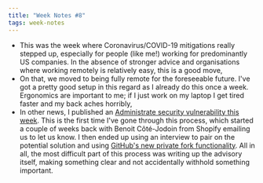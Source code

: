 ```yaml
---
title: "Week Notes #8"
tags: week-notes
---
```


* This was the week where Coronavirus/COVID-19 mitigations really stepped up,
  especially for people (like me!) working for predominantly US companies. In
  the absence of stronger advice and organisations where working remotely is
  relatively easy, this is a good move,
* On that, we moved to being fully remote for the foreseeable future. I've got
  a pretty good setup in this regard as I already do this once a week.
  Ergonomics are important to me; if I just work on my laptop I get tired
  faster and my back aches horribly,
* In other news, I published an [Administrate security vulnerability this
  week][1]. This is the first time I've gone through this process, which
  started a couple of weeks back with Benoit Côté-Jodoin from Shopify emailing
  us to let us know. I then ended up using an interview to pair on the
  potential solution and using [GitHub's new private fork functionality][2].
  All in all, the most difficult part of this process was writing up the
  advisory itself, making something clear and not accidentally withhold
  something important.

[1]: https://github.com/advisories/GHSA-2p5p-m353-833w
[2]: https://help.github.com/en/github/managing-security-vulnerabilities/collaborating-in-a-temporary-private-fork-to-resolve-a-security-vulnerability

